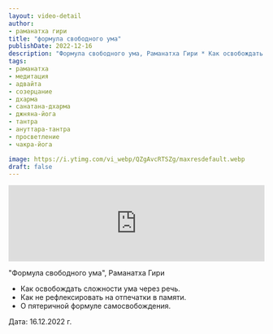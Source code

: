```yaml
---
layout: video-detail
author:
- раманатха гири
title: "формула свободного ума"
publishDate: 2022-12-16
description: "Формула свободного ума, Раманатха Гири * Как освобождать сложности ума через речь. * Как не рефлексировать на отпечатки в памяти. * О пятеричной формуле самосвобождения.   Дата  16.12.2022 г."
tags: 
- раманатха
- медитация
- адвайта
- созерцание
- дхарма
- санатана-дхарма
- джняна-йога
- тантра
- ануттара-тантра
- просветление
- чакра-йога

image: https://i.ytimg.com/vi_webp/QZgAvcRTSZg/maxresdefault.webp
draft: false
---
```


<iframe width="100%" src="https://www.youtube.com/embed/QZgAvcRTSZg" frameborder="0" allowfullscreen=""></iframe> 

 "Формула свободного ума", Раманатха Гири

* Как освобождать сложности ума через речь.
* Как не рефлексировать на отпечатки в памяти.
* О пятеричной формуле самосвобождения.

  
 Дата: 16.12.2022 г.

  

 
